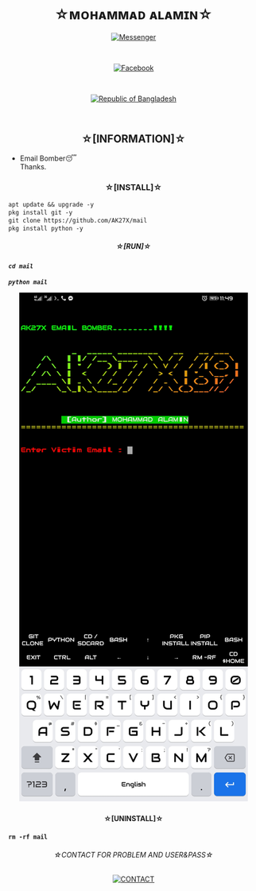 <h1 align="center">
☆ᴍᴏʜᴀᴍᴍᴀᴅ ᴀʟᴀᴍɪɴ☆
</h1>


<p align="center">
<a href="https://m.me/AK27X"><img title="Messenger" src="https://img.shields.io/badge/Chat-Messenger-blue?style=flat&logo=messenger"></a></p><br>
<p align="center">
<a href="https://fb.com/AK27X"><img title="Facebook" src="https://img.shields.io/badge/View-Facebook-blue?style=flat&logo=Facebook"></a></p><br>
<p align="center">
<a href="https://github.com/AK27X"><img title="Republic of Bangladesh" src="https://img.shields.io/badge/MADE%20IN-BANGLADESH-green?colorA=%23ff0000&colorB=%23017e40&style=flat"></a> 
</p><br>

<h2 align="center">☆[INFORMATION]☆</h2>

* Email Bomber😴<br> Thanks.<br></p>


<h3 align="center">☆[INSTALL]☆</h3>

```
apt update && upgrade -y
pkg install git -y
git clone https://github.com/AK27X/mail
pkg install python -y
```

<h5 align="center">☆[RUN]☆<h5>

```
cd mail

python mail
```
<p align="center">
  <img alt="Layout" src="x.jpg">
</p>
<h4 align="center">☆[UNINSTALL]☆<h4>

```
rm -rf mail
```

<h6 align="center">
☆CONTACT FOR PROBLEM AND USER&PASS☆
</h5>
<p align="center"><a href="https://AK27X.github.io"><img title="CONTACT" src="https://img.shields.io/badge/CONTACT%20WITH-AK27X-green?colorA=%23ff0000&colorB=%23017e40&style=flat"></a>

